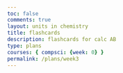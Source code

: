 ```yaml
---
toc: false
comments: true
layout: units in chemistry
title: flashcards
description: flashcards for calc AB
type: plans
courses: { compsci: {week: 0} }
permalink: /plans/week3
---
```


<html lang="en">
<head>
    <meta charset="UTF-8">
    <meta name="viewport" content="width=device-width, initial-scale=1.0">
    <title>Flashcards</title>
    <style>
        body {
            font-family: Arial, sans-serif;
            display: flex;
            justify-content: center;
            align-items: center;
            height: 100vh;
            margin: 0;
        }

        .flashcard {
            border: 1px solid #ccc;
            border-radius: 8px;
            padding: 20px;
            margin: 10px;
            text-align: center;
            max-width: 300px;
            background-color: #fff;
            box-shadow: 0 0 10px rgba(0, 0, 0, 0.1);
        }

        .flashcard h2 {
            color: #333;
        }
    </style>
</head>
<body>

    <div class="flashcard">
        <h2>Question 1</h2>
        <p>What is the derivative of sin(x)?</p>
        <button onclick="showAnswer(this)">Show Answer</button>
        <p style="display:none;"><strong>Answer:</strong> cos(x)dx</p>
    </div>

    <div class="flashcard">
        <h2>Question 2</h2>
        <p>what is the derivative of sin(u)?</p>
        <button onclick="showAnswer(this)">Show Answer</button>
        <p style="display:none;"><strong>Answer:</strong> cos(u)du/dx</p>
    </div>

    <!-- Add more flashcards as needed -->

    <script>
        function showAnswer(button) {
            var answer = button.nextElementSibling;
            answer.style.display = (answer.style.display === 'none' || answer.style.display === '') ? 'block' : 'none';
        }
    </script>

</body>
</html>
